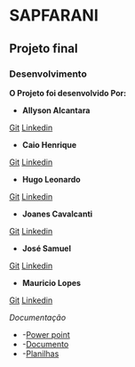# SAPFARANI
## Projeto final 
### Desenvolvimento
 **O Projeto foi desenvolvido Por:**
* **Allyson Alcantara**

[Git](https://github.com/AllyssonAlcantaraCosta) [Linkedin](https://www.linkedin.com/in/allysson-costa-a95bb611b/)

* **Caio Henrique**

[Git](https://github.com/caiohrochas) [Linkedin](https://www.linkedin.com/in/caio-henrique-529473178/)

* **Hugo Leonardo**

[Git](https://github.com/) [Linkedin](https://www.linkedin.com/in/hugo-leonardo-55827b206/)

* **Joanes Cavalcanti**

[Git](https://github.com/JoanesAraujo) [Linkedin](https://www.linkedin.com/in/joanes-cavalcanti-68b86099/)

* **José Samuel**

[Git](https://github.com/samuelluz98) [Linkedin](https://www.linkedin.com/in/jos%C3%A9-samuel-assun%C3%A7%C3%A3o-luz/)

* **Mauricio Lopes**

[Git](https://github.com/mauriciovlzn) [Linkedin](https://www.linkedin.com/in/mauricio-lopes-916b35a5/)

*Documentação*
* -[Power point]( https://docs.google.com/presentation/d/10C-j7aKruew-dxvz5OhRh4u2Sn71i4Ppbmv152BtVDo/edit?ts=60caabf1#slide=id.gddd52a8251_0_77)
* -[Documento](https://docs.google.com/document/d/1davkx_e_cWK9hA8px92PZ4odhNgqMietXpOGsoI-Fo4/edit?usp=sharing)
* -[Planilhas](https://docs.google.com/spreadsheets/d/1vec2_tDst_2uN8DS7rC5VJqIkJsqkFsAdGtf9moBBEg/edit?usp=sharing)

